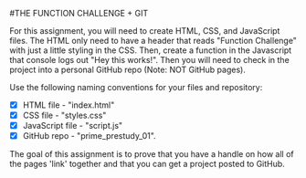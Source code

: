 #THE FUNCTION CHALLENGE + GIT

For this assignment, you will need to create HTML, CSS, and JavaScript files. The HTML only need to have a header that reads "Function Challenge" with just a little styling in the CSS. Then, create a function in the Javascript that console logs out "Hey this works!". Then you will need to check in the project into a personal GitHub repo (Note: NOT GitHub pages).

Use the following naming conventions for your files and repository:

* [x] HTML file - "index.html"
* [x] CSS file - "styles.css"
* [x] JavaScript file - "script.js"
* [x] GitHub repo - "prime_prestudy_01".

The goal of this assignment is to prove that you have a handle on how all of the pages 'link' together and that you can get a project posted to GitHub.
